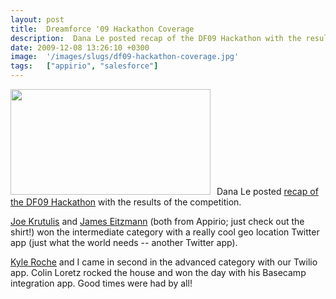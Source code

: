 ```yaml
---
layout: post
title:  Dreamforce '09 Hackathon Coverage
description:  Dana Le posted recap of the DF09 Hackathon with the results of the competition. Joe Krutulis and James Eitzmann (both from Appirio; just check out the shirt!) won the intermediate category with a really cool geo location Twitter app (just what the world needs -- another Twitter app). Kyle Roche and I came in second in the advanced category with our Twilio app. Colin Loretz rocked the house and won the day with his Basecamp integration app. Good times were had by all!
date: 2009-12-08 13:26:10 +0300
image:  '/images/slugs/df09-hackathon-coverage.jpg'
tags:   ["appirio", "salesforce"]
---
```

<p><a href="http://res.cloudinary.com/blog-jeffdouglas-com/image/upload/v1400399395/runner_brewet.png"><img class="alignleft size-full wp-image-1850" style="padding-right:10px;" title="Runner" src="http://res.cloudinary.com/blog-jeffdouglas-com/image/upload/v1400399395/runner_brewet.png" alt="" width="320" height="169" /></a>Dana Le posted <a href="http://blog.sforce.com/sforce/2009/12/dreamforce-09-hackathon-coverage.html" target="_blank">recap of the DF09 Hackathon</a> with the results of the competition.</p>
<p><a href="http://twitter.com/joe_krutulis" target="_blank">Joe Krutulis</a> and <a href="http://www.linkedin.com/pub/james-eitzmann/4/961/766" target="_blank">James Eitzmann</a> (both from Appirio; just check out the shirt!) won the intermediate category with a really cool geo location Twitter app (just what the world needs -- another Twitter app).</p>
<p><a href="http://www.kyleroche.com" target="_blank">Kyle Roche</a> and I came in second in the advanced category with our Twilio app. Colin Loretz rocked the house and won the day with his Basecamp integration app. Good times were had by all!</p>

